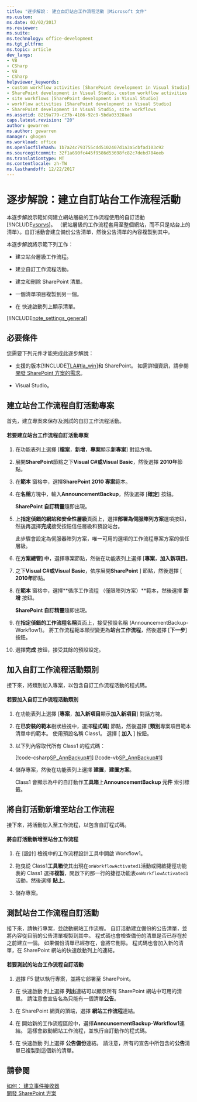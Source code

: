 ```yaml
---
title: "逐步解說： 建立自訂站台工作流程活動 |Microsoft 文件"
ms.custom: 
ms.date: 02/02/2017
ms.reviewer: 
ms.suite: 
ms.technology: office-development
ms.tgt_pltfrm: 
ms.topic: article
dev_langs:
- VB
- CSharp
- VB
- CSharp
helpviewer_keywords:
- custom workflow activities [SharePoint development in Visual Studio]
- SharePoint development in Visual Studio, custom workflow activities
- site workflows [SharePoint development in Visual Studio]
- workflow activities [SharePoint development in Visual Studio]
- SharePoint development in Visual Studio, site workflows
ms.assetid: 8219a779-c27b-4186-92c9-5bda03328aa9
caps.latest.revision: "20"
author: gewarren
ms.author: gewarren
manager: ghogen
ms.workload: office
ms.openlocfilehash: 1b7a24c793755cdd5102407d1a3a5cbfad103c92
ms.sourcegitcommit: 32f1a690fc445f9586d53698fc82c7debd784eeb
ms.translationtype: MT
ms.contentlocale: zh-TW
ms.lasthandoff: 12/22/2017
---
```

# <a name="walkthrough-create-a-custom-site-workflow-activity"></a>逐步解說：建立自訂站台工作流程活動
  本逐步解說示範如何建立網站層級的工作流程使用的自訂活動[!INCLUDE[vsprvs](../sharepoint/includes/vsprvs-md.md)]。 （網站層級的工作流程套用至整個網站，而不只是站台上的清單）。自訂活動會建立備份公告清單，然後公告清單的內容複製到其中。  
  
 本逐步解說將示範下列工作：  
  
-   建立站台層級工作流程。  
  
-   建立自訂工作流程活動。  
  
-   建立和刪除 SharePoint 清單。  
  
-   一個清單項目複製到另一個。  
  
-   在 快速啟動列上顯示清單。  
  
 [!INCLUDE[note_settings_general](../sharepoint/includes/note-settings-general-md.md)]  
  
## <a name="prerequisites"></a>必要條件  
 您需要下列元件才能完成此逐步解說：  
  
-   支援的版本[!INCLUDE[TLA#tla_win](../sharepoint/includes/tlasharptla-win-md.md)]和 SharePoint。 如需詳細資訊，請參閱[開發 SharePoint 方案的需求](../sharepoint/requirements-for-developing-sharepoint-solutions.md)。  
  
-   Visual Studio。  
  
## <a name="creating-a-site-workflow-custom-activity-project"></a>建立站台工作流程自訂活動專案  
 首先，建立專案來保存及測試的自訂工作流程活動。  
  
#### <a name="to-create-a-site-workflow-custom-activity-project"></a>若要建立站台工作流程自訂活動專案  
  
1.  在功能表列上選擇 [**檔案**，**新增**，**專案**顯示**新專案**] 對話方塊。  
  
2.  展開**SharePoint**節點之下**Visual C#**或**Visual Basic**，然後選擇  **2010年**節點。  
  
3.  在**範本** 窗格中，選擇**SharePoint 2010 專案**範本。  
  
4.  在**名稱**方塊中，輸入**AnnouncementBackup**，然後選擇 [**確定**] 按鈕。  
  
     **SharePoint 自訂精靈**隨即出現。  
  
5.  上**指定偵錯的網站和安全性層級**頁面上，選擇**部署為伺服陣列方案**選項按鈕，然後再選擇**完成**接受按鈕信任層級和預設站台。  
  
     此步驟會設定為伺服器陣列方案，唯一可用的選項的工作流程專案方案的信任層級。  
  
6.  在**方案總管] 中**，選擇專案節點，然後在功能表列上選擇 [**專案**，**加入新項目**。  
  
7.  之下**Visual C#**或**Visual Basic**，依序展開**SharePoint** ] 節點，然後選擇 [ **2010年**節點。  
  
8.  在**範本** 窗格中，選擇**循序工作流程 （僅限陣列方案）**範本，然後選擇 **新增** 按鈕。  
  
     **SharePoint 自訂精靈**隨即出現。  
  
9. 在**指定偵錯的工作流程名稱**頁面上，接受預設名稱 (AnnouncementBackup-Workflow1)。 將工作流程範本類型變更為**站台工作流程**，然後選擇 [**下一步**] 按鈕。  
  
10. 選擇**完成** 按鈕，接受其餘的預設設定。  
  
## <a name="adding-a-custom-workflow-activity-class"></a>加入自訂工作流程活動類別  
 接下來，將類別加入專案，以包含自訂工作流程活動的程式碼。  
  
#### <a name="to-add-a-custom-workflow-activity-class"></a>若要加入自訂工作流程活動類別  
  
1.  在功能表列上選擇 [**專案**，**加入新項目**顯示**加入新項目**] 對話方塊。  
  
2.  在**已安裝的範本**樹狀檢視中，選擇**程式碼**] 節點，然後選擇 [**類別**專案項目範本清單中的範本。 使用預設名稱 Class1。 選擇 [ **加入** ] 按鈕。  
  
3.  以下列內容取代所有 Class1 的程式碼：  
  
     [!code-csharp[SP_AnnBackup#1](../sharepoint/codesnippet/CSharp/announcementbackup/class1.cs#1)]
     [!code-vb[SP_AnnBackup#1](../sharepoint/codesnippet/VisualBasic/announcementbackupvb/class1.vb#1)]  
  
4.  儲存專案，然後在功能表列上選擇 **建置**，**建置方案**。  
  
     Class1 會顯示為中的自訂動作**工具箱**上**AnnouncementBackup 元件** 索引標籤。  
  
## <a name="adding-the-custom-activity-to-the-site-workflow"></a>將自訂活動新增至站台工作流程  
 接下來，將活動加入至工作流程，以包含自訂程式碼。  
  
#### <a name="to-add-a-custom-activity-to-the-site-workflow"></a>將自訂活動新增至站台工作流程  
  
1.  在 [設計] 檢視中的工作流程設計工具中開啟 Workflow1。  
  
2.  拖曳從 Class1**工具箱**使其出現在`onWorkflowActivated1`活動或開啟捷徑功能表的 Class1 選擇**複製**，開啟下的那一行的捷徑功能表`onWorkflowActivated1`活動，然後選擇 **貼上**。  
  
3.  儲存專案。  
  
## <a name="testing-the-site-workflow-custom-activity"></a>測試站台工作流程自訂活動  
 接下來，請執行專案，並啟動網站工作流程。 自訂活動建立備份的公告清單，並將內容從目前的公告清單複製到其中。 程式碼也會檢查備份的清單是否已存在於之前建立一個。 如果備份清單已經存在，會將它刪除。 程式碼也會加入新的清單，在 SharePoint 網站的快速啟動列上的連結。  
  
#### <a name="to-test-the-site-workflow-custom-activity"></a>若要測試的站台工作流程自訂活動  
  
1.  選擇 F5 鍵以執行專案，並將它部署至 SharePoint。  
  
2.  在 快速啟動 列上選擇 **列出**連結可以顯示所有 SharePoint 網站中可用的清單。 請注意會宣告名為只能有一個清單**公告**。  
  
3.  在 SharePoint 網頁的頂端，選擇 **網站工作流程**連結。  
  
4.  在 開始新的工作流程區段中，選擇**AnnouncementBackup-Workflow1**連結。 這樣會啟動網站工作流程，並執行自訂動作的程式碼。  
  
5.  在 快速啟動 列上選擇 **公告備份**連結。 請注意，所有的宣告中所包含的**公告**清單已複製到這個新的清單。  
  
## <a name="see-also"></a>請參閱  
 [如何： 建立事件接收器](../sharepoint/how-to-create-an-event-receiver.md)   
 [開發 SharePoint 方案](../sharepoint/developing-sharepoint-solutions.md)  
  
  